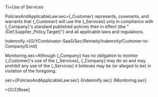 Ti=Use of Services

PoliciesAndApplicableLaw.sec={_Customer} represents, covenants, and warrants that {_Customer} will use the {_Services} only in compliance with {_Company}'s standard published policies then in effect (the "{Def.Supplier_Policy.Target}") and all applicable laws and regulations.

Indemnify.=[G/YCombinator-SaaS/Sec/Remedy/Indemnity/Customer-to-Company/0.md]

Monitoring.sec=Although {_Company} has no obligation to monitor {_Customer}'s use of the {_Services}, {_Company} may do so and may prohibit any use of the {_Services} it believes may be (or alleged to be) in violation of the foregoing.

sec={PoliciesAndApplicableLaw.sec} {Indemnify.sec} {Monitoring.sec}

=[G/Z/Base]
